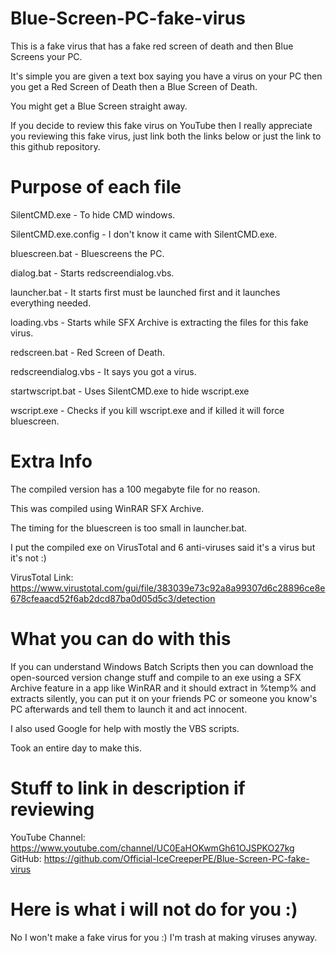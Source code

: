 # Blue-Screen-PC-fake-virus
This is a fake virus that has a fake red screen of death and then Blue Screens your PC.

It's simple you are given a text box saying you have a virus on your PC then you get a Red Screen of Death then a Blue Screen of Death.

You might get a Blue Screen straight away.

If you decide to review this fake virus on YouTube then I really appreciate you reviewing this fake virus, just link both the links below or just the link to this github repository.

# Purpose of each file
SilentCMD.exe - To hide CMD windows.

SilentCMD.exe.config - I don't know it came with SilentCMD.exe.

bluescreen.bat - Bluescreens the PC.

dialog.bat - Starts redscreendialog.vbs.

launcher.bat - It starts first must be launched first and it launches everything needed.

loading.vbs - Starts while SFX Archive is extracting the files for this fake virus.

redscreen.bat - Red Screen of Death.

redscreendialog.vbs - It says you got a virus.

startwscript.bat - Uses SilentCMD.exe to hide wscript.exe

wscript.exe - Checks if you kill wscript.exe and if killed it will force bluescreen.

# Extra Info
The compiled version has a 100 megabyte file for no reason.

This was compiled using WinRAR SFX Archive.

The timing for the bluescreen is too small in launcher.bat.

I put the compiled exe on VirusTotal and 6 anti-viruses said it's a virus but it's not :)

VirusTotal Link: https://www.virustotal.com/gui/file/383039e73c92a8a99307d6c28896ce8e678cfeaacd52f6ab2dcd87ba0d05d5c3/detection

# What you can do with this
If you can understand Windows Batch Scripts then you can download the open-sourced version change stuff and compile to an exe using a SFX Archive feature in a app like WinRAR and it should extract in %temp% and extracts silently, you can put it on your friends PC or someone you know's PC afterwards and tell them to launch it and act innocent.

I also used Google for help with mostly the VBS scripts.

Took an entire day to make this.

# Stuff to link in description if reviewing
YouTube Channel: https://www.youtube.com/channel/UC0EaHOKwmGh61OJSPKO27kg
GitHub: https://github.com/Official-IceCreeperPE/Blue-Screen-PC-fake-virus






# Here is what i will not do for you :)
No I won't make a fake virus for you :)
I'm trash at making viruses anyway.
